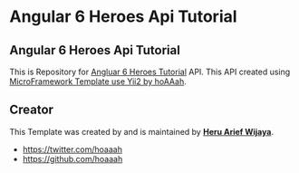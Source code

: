 Angular 6 Heroes Api Tutorial
===================

Angular 6 Heroes Api Tutorial
-------------------
This is Repository for [Angluar 6 Heroes Tutorial](https://github.com/hoaaah/angular-6-heroes-tutorial) API. This API created using [MicroFramework Template use Yii2 by hoAAah](https://github.com/hoaaah/yii2-micro). 


## Creator

This Template was created by and is maintained by **[Heru Arief Wijaya](http://belajararief.com/)**.

* https://twitter.com/hoaaah
* https://github.com/hoaaah